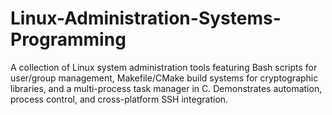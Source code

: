# Linux-Administration-Systems-Programming
A collection of Linux system administration tools featuring Bash scripts for user/group management, Makefile/CMake build systems for cryptographic libraries, and a multi-process task manager in C. Demonstrates automation, process control, and cross-platform SSH integration.
